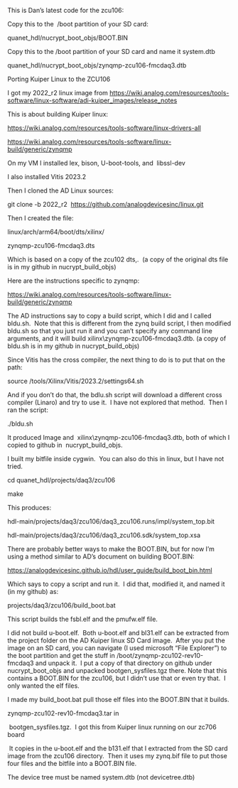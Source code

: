 This is Dan&rsquo;s latest code for the zcu106:</span></h2><p class="c0 c6"><span class="c5"></span></p><p class="c0"><span class="c10">Copy this to the &nbsp;</span><span class="c3">/boot</span><span class="c5">&nbsp;partition of your SD card:</span></p><p class="c0 c6"><span class="c5"></span></p><p class="c0"><span class="c3 c11 c15">quanet_hdl/nucrypt_boot_objs/BOOT.BIN</span></p><p class="c0 c6"><span class="c5"></span></p><p class="c0 c6"><span class="c5"></span></p><p class="c0"><span class="c10">Copy this to the </span><span class="c3">/boot</span><span class="c10">&nbsp;partition of your SD card and name it </span><span class="c3">system.dtb</span></p><p class="c0 c6"><span class="c5"></span></p><p class="c0"><span class="c3 c11 c15">quanet_hdl/nucrypt_boot_objs/zynqmp-zcu106-fmcdaq3.dtb</span></p><p class="c0 c6"><span class="c12 c11"></span></p><p class="c0 c6"><span class="c12 c11"></span></p><p class="c1 c0 c6"><span class="c2"></span></p><p class="c1 c0 c6"><span class="c2"></span></p><p class="c1 c0 c6"><span class="c2"></span></p><p class="c0 c6"><span class="c12 c11"></span></p><p class="c0"><span class="c7">Porting Kuiper Linux to the ZCU106</span></p><p class="c1 c0 c6"><span class="c2"></span></p><p class="c0"><span>I got my 2022_r2 linux image from </span><span class="c8"><a class="c13" href="https://www.google.com/url?q=https://wiki.analog.com/resources/tools-software/linux-software/adi-kuiper_images/release_notes&amp;sa=D&amp;source=editors&amp;ust=1735941384350184&amp;usg=AOvVaw143B2drggsI1nZcIe-Poz1">https://wiki.analog.com/resources/tools-software/linux-software/adi-kuiper_images/release_notes</a></span></p><p class="c0"><span class="c4">This is about building Kuiper linux:</span></p><p class="c1 c0"><span class="c2">https://wiki.analog.com/resources/tools-software/linux-drivers-all</span></p><p class="c1 c0"><span class="c8 c21"><a class="c13" href="https://www.google.com/url?q=https://wiki.analog.com/resources/tools-software/linux-build/generic/zynqmp&amp;sa=D&amp;source=editors&amp;ust=1735941384351032&amp;usg=AOvVaw3N-CSNmDBV5_Ky_bZg55Ho">https://wiki.analog.com/resources/tools-software/linux-build/generic/zynqmp</a></span></p><p class="c1 c0"><span class="c2">On my VM I installed lex, bison, U-boot-tools, and &nbsp;libssl-dev</span></p><p class="c1 c0"><span class="c2">I also installed Vitis 2023.2</span></p><p class="c1 c0"><span class="c2">Then I cloned the AD Linux sources:</span></p><p class="c1 c0"><span class="c9 c4">git clone -b 2022_r2 &nbsp;https://github.com/analogdevicesinc/linux.git</span></p><p class="c1 c0"><span class="c2">Then I created the file:</span></p><p class="c0 c1"><span class="c11 c9 c4">linux/arch/arm64/boot/dts/xilinx/</span></p><p class="c1 c0 c17"><span class="c11 c9 c4">zynqmp-zcu106-fmcdaq3.dts</span></p><p class="c1 c0"><span class="c2">Which is based on a copy of the zcu102 dts,. &nbsp;(a copy of the original dts file is in my github in nucrypt_build_objs)</span></p><p class="c1 c0"><span class="c4">Here are the instructions specific to zynqmp:</span></p><p class="c1 c0"><span class="c2">https://wiki.analog.com/resources/tools-software/linux-build/generic/zynqmp</span></p><p class="c1 c0"><span class="c2">The AD instructions say to copy a build script, which I did and I called bldu.sh. &nbsp;Note that this is different from the zynq build script, I then modified bldu.sh so that you just run it and you can&rsquo;t specify any command line arguments, and it will build xilinx\zynqmp-zcu106-fmcdaq3.dtb. (a copy of bldu.sh is in my github in nucrypt_build_objs)</span></p><p class="c1 c0"><span class="c2">Since Vitis has the cross compiler, the next thing to do is to put that on the path:</span></p><p class="c0"><span class="c11 c9 c15 c20">source /tools/Xilinx/Vitis/2023.2/settings64.sh</span></p><p class="c0 c6"><span class="c11 c12"></span></p><p class="c0"><span>And if you don&rsquo;t do that, the </span><span class="c9">bdlu.sh</span><span class="c12 c11">&nbsp;script will download a different cross compiler (Linaro) and try to use it. &nbsp;I have not explored that method. &nbsp;Then I ran the script:</span></p><p class="c0 c6"><span class="c12 c11"></span></p><p class="c1 c18"><span class="c11 c9 c14">./bldu.sh</span></p><p class="c0"><span>It produced Image and </span><span class="c2">&nbsp;xilinx\zynqmp-zcu106-fmcdaq3.dtb, both of which I copied to github in &nbsp;nucrypt_build_objs.</span></p><p class="c0 c6"><span class="c2"></span></p><p class="c0"><span class="c2">I built my bitfile inside cygwin. &nbsp;You can also do this in linux, but I have not tried.</span></p><p class="c0"><span class="c11 c9 c4">cd quanet_hdl/projects/daq3/zcu106</span></p><p class="c0"><span class="c9 c4">make</span></p><p class="c0 c6"><span class="c2"></span></p><p class="c0"><span class="c2">This produces:</span></p><p class="c0"><span class="c9 c4 c11">hdl-main/projects/daq3/zcu106/daq3_zcu106.runs/impl/system_top.bit</span></p><p class="c0"><span class="c11 c9 c4">hdl-main/projects/daq3/zcu106/daq3_zcu106.sdk/system_top.xsa</span></p><p class="c0 c6"><span class="c2"></span></p><p class="c0"><span class="c4">There are probably better ways to make the BOOT.BIN, but for now I&rsquo;m using a method </span><span class="c12 c11">similar to AD&rsquo;s document on building BOOT.BIN:</span></p><p class="c0"><span class="c12 c11">https://analogdevicesinc.github.io/hdl/user_guide/build_boot_bin.html</span></p><p class="c0"><span class="c2">Which says to copy a script and run it. &nbsp;I did that, modified it, and named it (in my github) as:</span></p><p class="c0"><span class="c9 c4">projects/daq3/zcu106/build_boot.bat</span></p><p class="c1 c0"><span class="c4">This</span><span class="c2">&nbsp;script builds the fsbl.elf and the pmufw.elf file.</span></p><p class="c1 c0"><span class="c4">I did not build u-boot.elf. &nbsp;Both u-boot.elf and bl31.elf can be extracted from the project folder on the AD Kuiper linux SD Card image. &nbsp;After you put the image on an SD card, you can navigate (I used microsoft &ldquo;File Explorer&rdquo;) to the boot partition and get the stuff in </span><span class="c4 c9">/boot/zynqmp-zcu102-rev10-fmcdaq3</span><span class="c2">&nbsp;and unpack it. &nbsp;I put a copy of that directory on github under nucrypt_boot_objs and unpacked bootgen_sysfiles.tgz there. Note that this contains a BOOT.BIN for the zcu106, but I didn&rsquo;t use that or even try that. &nbsp;I only wanted the elf files.</span></p><p class="c1 c0"><span class="c2">I made my build_boot.bat pull those elf files into the BOOT.BIN that it builds.</span></p><p class="c1 c0"><span class="c2">zynqmp-zcu102-rev10-fmcdaq3.tar in </span></p><p class="c1 c0"><span class="c2">&nbsp;bootgen_sysfiles.tgz. &nbsp;I got this from Kuiper linux running on our zc706 board</span></p><p class="c1 c0 c6"><span class="c2"></span></p><p class="c1 c0 c6"><span class="c2"></span></p><p class="c1 c0"><span class="c2">&nbsp;It copies in the u-boot.elf and the b131.elf that I extracted from the SD card image from the zcu106 directory. &nbsp;Then it uses my zynq.bif file to put those four files and the bitfile into a BOOT.BIN file.</span></p><p class="c0"><span class="c2">The device tree must be named system.dtb (not devicetree.dtb)</span></p><p class="c0 c6"><span class="c2"></span></p><p class="c1 c0 c6"><span class="c2"></span></p><div><p class="c0 c6"><span class="c12 c11"></span></p></div></body></html>
